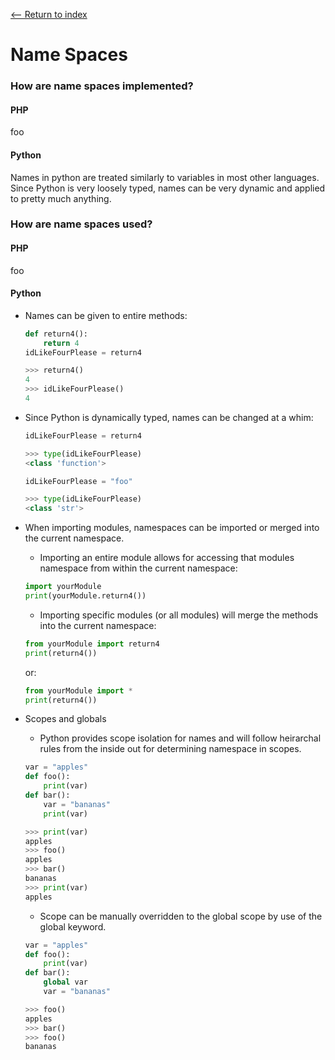 [<-- Return to index](../README.md)
# Name Spaces

### How are name spaces implemented?
#### PHP
foo
#### Python
Names in python are treated similarly to variables in most other languages. Since Python is very loosely typed, names can be very dynamic and applied to pretty much anything. 

### How are name spaces used?
#### PHP
foo
#### Python
* Names can be given to entire methods:
  ```python
  def return4():
      return 4
  idLikeFourPlease = return4

  >>> return4()
  4
  >>> idLikeFourPlease()
  4
  ```

* Since Python is dynamically typed, names can be changed at a whim:
  ```python
  idLikeFourPlease = return4

  >>> type(idLikeFourPlease)
  <class 'function'>

  idLikeFourPlease = "foo"

  >>> type(idLikeFourPlease)
  <class 'str'>
  ```

* When importing modules, namespaces can be imported or merged into the current namespace.
	- Importing an entire module allows for accessing that modules namespace from within the current namespace:
	```python
    import yourModule
    print(yourModule.return4())
    ```
    - Importing specific modules (or all modules) will merge the methods into the current namespace:
    ```python
    from yourModule import return4
    print(return4())
    ```
    or:
    ```python
    from yourModule import *
    print(return4())
    
* Scopes and globals
	- Python provides scope isolation for names and will follow heirarchal rules from the inside out for determining namespace in scopes.
	```python
	var = "apples"
	def foo():
	    print(var)
	def bar():
	    var = "bananas"
	    print(var)
	
	>>> print(var)
	apples
	>>> foo()
	apples
	>>> bar()
	bananas
	>>> print(var)
	apples
	```
	- Scope can be manually overridden to the global scope by use of the global keyword.
	```python
	var = "apples"
	def foo():
	    print(var)
	def bar():
	    global var
	    var = "bananas"
	
	>>> foo()
	apples
	>>> bar()
	>>> foo()
	bananas
	```
